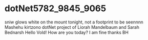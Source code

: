 # dotNet5782_9845_9065
sniw glows white on the mount tonight, not a footprint to be seennnn
Mashehu kirtzono
dotNet project of Liorah Mandelbaum and Sarah Bednarsh
Hello Vold! How are you today?
I am fine thanks BH
